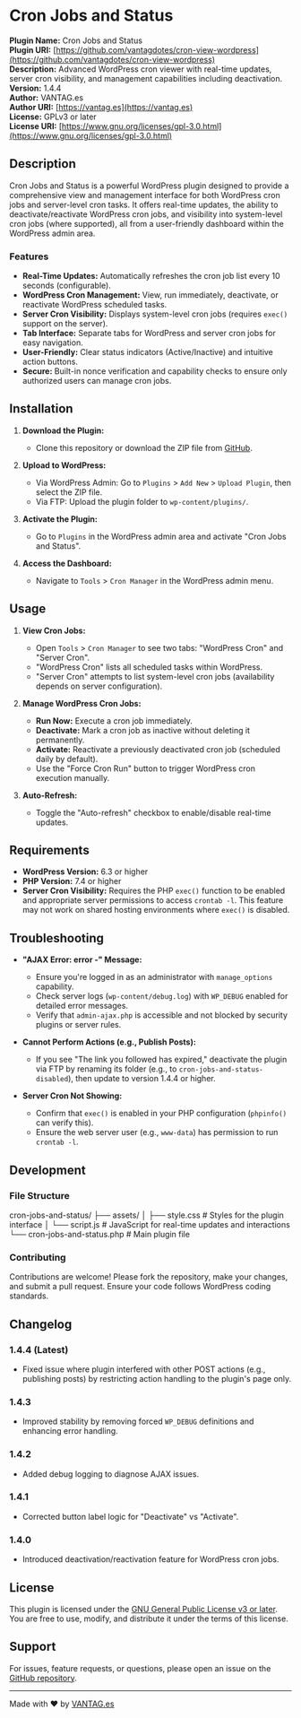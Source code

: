 # Cron Jobs and Status

**Plugin Name:** Cron Jobs and Status  
**Plugin URI:** [https://github.com/vantagdotes/cron-view-wordpress](https://github.com/vantagdotes/cron-view-wordpress)  
**Description:** Advanced WordPress cron viewer with real-time updates, server cron visibility, and management capabilities including deactivation.  
**Version:** 1.4.4  
**Author:** VANTAG.es  
**Author URI:** [https://vantag.es](https://vantag.es)  
**License:** GPLv3 or later  
**License URI:** [https://www.gnu.org/licenses/gpl-3.0.html](https://www.gnu.org/licenses/gpl-3.0.html)  

## Description

Cron Jobs and Status is a powerful WordPress plugin designed to provide a comprehensive view and management interface for both WordPress cron jobs and server-level cron tasks. It offers real-time updates, the ability to deactivate/reactivate WordPress cron jobs, and visibility into system-level cron jobs (where supported), all from a user-friendly dashboard within the WordPress admin area.

### Features

- **Real-Time Updates:** Automatically refreshes the cron job list every 10 seconds (configurable).
- **WordPress Cron Management:** View, run immediately, deactivate, or reactivate WordPress scheduled tasks.
- **Server Cron Visibility:** Displays system-level cron jobs (requires `exec()` support on the server).
- **Tab Interface:** Separate tabs for WordPress and server cron jobs for easy navigation.
- **User-Friendly:** Clear status indicators (Active/Inactive) and intuitive action buttons.
- **Secure:** Built-in nonce verification and capability checks to ensure only authorized users can manage cron jobs.

## Installation

1. **Download the Plugin:**
   - Clone this repository or download the ZIP file from [GitHub](https://github.com/vantagdotes/cron-view-wordpress).

2. **Upload to WordPress:**
   - Via WordPress Admin: Go to `Plugins` > `Add New` > `Upload Plugin`, then select the ZIP file.
   - Via FTP: Upload the plugin folder to `wp-content/plugins/`.

3. **Activate the Plugin:**
   - Go to `Plugins` in the WordPress admin area and activate "Cron Jobs and Status".

4. **Access the Dashboard:**
   - Navigate to `Tools` > `Cron Manager` in the WordPress admin menu.

## Usage

1. **View Cron Jobs:**
   - Open `Tools` > `Cron Manager` to see two tabs: "WordPress Cron" and "Server Cron".
   - "WordPress Cron" lists all scheduled tasks within WordPress.
   - "Server Cron" attempts to list system-level cron jobs (availability depends on server configuration).

2. **Manage WordPress Cron Jobs:**
   - **Run Now:** Execute a cron job immediately.
   - **Deactivate:** Mark a cron job as inactive without deleting it permanently.
   - **Activate:** Reactivate a previously deactivated cron job (scheduled daily by default).
   - Use the "Force Cron Run" button to trigger WordPress cron execution manually.

3. **Auto-Refresh:**
   - Toggle the "Auto-refresh" checkbox to enable/disable real-time updates.

## Requirements

- **WordPress Version:** 6.3 or higher
- **PHP Version:** 7.4 or higher
- **Server Cron Visibility:** Requires the PHP `exec()` function to be enabled and appropriate server permissions to access `crontab -l`. This feature may not work on shared hosting environments where `exec()` is disabled.

## Troubleshooting

- **"AJAX Error: error -" Message:**
  - Ensure you're logged in as an administrator with `manage_options` capability.
  - Check server logs (`wp-content/debug.log`) with `WP_DEBUG` enabled for detailed error messages.
  - Verify that `admin-ajax.php` is accessible and not blocked by security plugins or server rules.

- **Cannot Perform Actions (e.g., Publish Posts):**
  - If you see "The link you followed has expired," deactivate the plugin via FTP by renaming its folder (e.g., to `cron-jobs-and-status-disabled`), then update to version 1.4.4 or higher.

- **Server Cron Not Showing:**
  - Confirm that `exec()` is enabled in your PHP configuration (`phpinfo()` can verify this).
  - Ensure the web server user (e.g., `www-data`) has permission to run `crontab -l`.

## Development

### File Structure

cron-jobs-and-status/
├── assets/
│   ├── style.css       # Styles for the plugin interface
│   └── script.js       # JavaScript for real-time updates and interactions
└── cron-jobs-and-status.php  # Main plugin file


### Contributing
Contributions are welcome! Please fork the repository, make your changes, and submit a pull request. Ensure your code follows WordPress coding standards.

## Changelog

### 1.4.4 (Latest)
- Fixed issue where plugin interfered with other POST actions (e.g., publishing posts) by restricting action handling to the plugin's page only.

### 1.4.3
- Improved stability by removing forced `WP_DEBUG` definitions and enhancing error handling.

### 1.4.2
- Added debug logging to diagnose AJAX issues.

### 1.4.1
- Corrected button label logic for "Deactivate" vs "Activate".

### 1.4.0
- Introduced deactivation/reactivation feature for WordPress cron jobs.

## License

This plugin is licensed under the [GNU General Public License v3 or later](https://www.gnu.org/licenses/gpl-3.0.html). You are free to use, modify, and distribute it under the terms of this license.

## Support

For issues, feature requests, or questions, please open an issue on the [GitHub repository](https://github.com/vantagdotes/cron-view-wordpress/issues).

---
Made with ❤️ by [VANTAG.es](https://vantag.es)